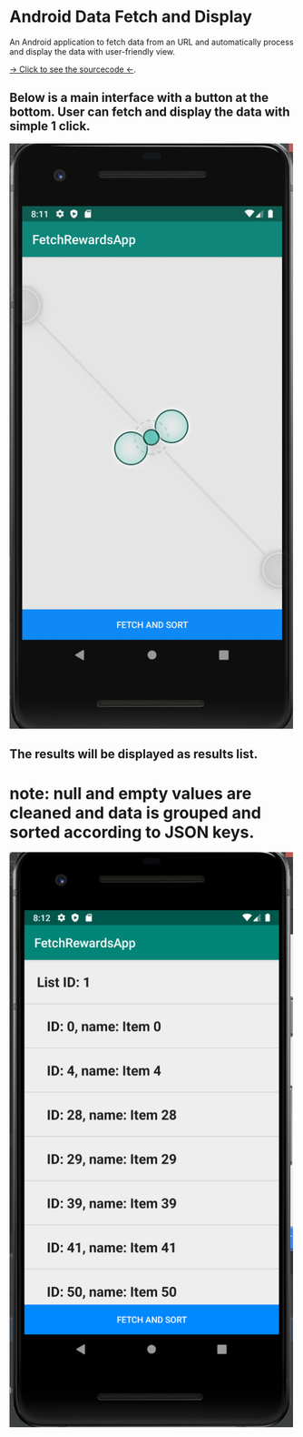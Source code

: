 # Android Data Fetch and Display
An Android application to fetch data from an URL and automatically process and display the data with user-friendly view.

[-> Click to see the sourcecode <-](https://github.com/shixianc/Android_Fetch).

## Below is a main interface with a button at the bottom. User can fetch and display the data with simple 1 click.
<img src="https://github.com/shixianc/Android_Fetch/blob/master/screenshots/Screen%20Shot%202020-09-28%20at%208.11.45%20PM.png" width="500">


## The results will be displayed as results list. 
# note: null and empty values are cleaned and data is grouped and sorted according to JSON keys.
<img src="https://github.com/shixianc/Android_Fetch/blob/master/screenshots/Screen%20Shot%202020-09-28%20at%208.12.01%20PM.png" width="500">


